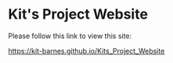 
Kit's Project Website
=====================

Please follow this link to view this site:

https://kit-barnes.github.io/Kits_Project_Website
